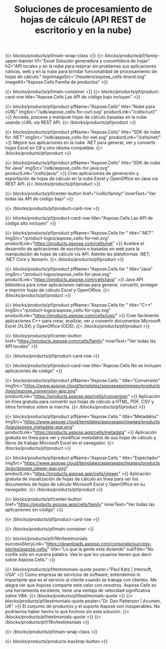 ﻿---
title:  Soluciones de procesamiento de hojas de cálculo (API REST de escritorio y en la nube)
description:  API locales y en la nube para mejorar sin problemas sus aplicaciones nativas, web y en la nube para brindar funcionalidad de procesamiento de hojas de cálculo
weight: 30
url: /es/
---
{{< blocks/products/pf/main-wrap-class >}}
{{< blocks/products/pf/family-upper-banner h1="Excel Solución generadora y convertidora de hojas" h2="API locales y en la nube para mejorar sin problemas sus aplicaciones nativas, web y en la nube para brindar funcionalidad de procesamiento de hojas de cálculo." logoImageSrc="/headers/aspose_cells-brand.svg" imageAlt="Aspose.Cells Familia de productos" >}}

{{< blocks/products/pf/main-container >}}
{{< blocks/products/pf/product-card-row title="Aspose.Cells Las API de código bajo incluyen" >}}

{{< blocks/products/pf/product pfName="Aspose.Cells" title="Nube para cURL" imgSrc="/sdk/aspose_cells-for-curl.svg" productLink="/cells/curl/" >}}
Acceda, procese y manipule hojas de cálculo basadas en la nube usando cURL via REST API.
{{< /blocks/products/pf/product >}}

{{< blocks/products/pf/product pfName="Aspose.Cells" title="SDK de nube for .NET" imgSrc="/sdk/aspose_cells-for-net.svg" productLink="/cells/net/" >}}
Mejore sus aplicaciones en la nube .NET para generar, ver y convertir hojas Excel en C# u otro idioma compatible.
{{< /blocks/products/pf/product >}}

{{< blocks/products/pf/product pfName="Aspose.Cells" title="SDK de nube for Java" imgSrc="/sdk/aspose_cells-for-java.svg" productLink="/cells/java/" >}}
Cree aplicaciones de generación y exportación de hojas de cálculo en la nube Excel y OpenOffice en Java via REST API.
{{< /blocks/products/pf/product >}}

{{< blocks/products/pf/center-button href="/cells/family/" innerText="Ver todas las API de código bajo" >}}

{{< /blocks/products/pf/product-card-row >}}

{{< blocks/products/pf/product-card-row title="Aspose.Cells Las API de código alto incluyen" >}}

{{< blocks/products/pf/product pfName="Aspose.Cells for " title=".NET" imgSrc="/product-logos/aspose_cells-for-net.svg" productLink="https://products.aspose.com/cells/net" >}}
Acelere el desarrollo de aplicaciones de escritorio o basadas en web para la manipulación de hojas de cálculo via API. Admite las plataformas .NET, .NET Core y Xamarin.
{{< /blocks/products/pf/product >}}

{{< blocks/products/pf/product pfName="Aspose.Cells for " title="Java" imgSrc="/product-logos/aspose_cells-for-java.svg" productLink="https://products.aspose.com/cells/java" >}}
Java API biblioteca para crear aplicaciones nativas para generar, convertir, proteger e imprimir hojas de cálculo Excel y OpenOffice.
{{< /blocks/products/pf/product >}}

{{< blocks/products/pf/product pfName="Aspose.Cells for " title="C++" imgSrc="/product-logos/aspose_cells-for-cpp.svg" productLink="https://products.aspose.com/cells/cpp/" >}}
Cree fácilmente aplicaciones C++ para crear, analizar, ver y convertir documentos Microsoft Excel (XLSX) y OpenOffice (ODS).
{{< /blocks/products/pf/product >}}

{{< blocks/products/pf/center-button href="https://products.aspose.com/cells/family" innerText="Ver todas las API locales" >}}

{{< /blocks/products/pf/product-card-row >}}

{{< blocks/products/pf/product-card-row title="Aspose.Cells No se incluyen aplicaciones de código" >}}

{{< blocks/products/pf/product pfName="Aspose.Cells " title="Conversión" imgSrc="https://www.aspose.cloud/templates/asposeapp/images/products/logo/aspose_conversion-app.png" productLink="https://products.aspose.app/cells/conversion" >}}
Aplicación en línea gratuita para convertir sus hojas de cálculo a HTML, PDF, CSV y otros formatos sobre la marcha.
{{< /blocks/products/pf/product >}}

{{< blocks/products/pf/product pfName="Aspose.Cells " title="Metadatos" imgSrc="https://www.aspose.cloud/templates/asposeapp/images/products/logo/aspose_metadata-app.png" productLink="https://products.aspose.app/cells/metadata" >}}
Aplicación gratuita en línea para ver y modificar metadatos de sus hojas de cálculo y libros de trabajo Microsoft Excel en el navegador.
{{< /blocks/products/pf/product >}}

{{< blocks/products/pf/product pfName="Aspose.Cells " title="Espectador" imgSrc="https://www.aspose.cloud/templates/asposeapp/images/products/logo/aspose_viewer-app.png" productLink="https://products.aspose.app/cells/viewer" >}}
Aplicación gratuita de visualización de hojas de cálculo en línea para ver los documentos de hojas de cálculo Microsoft Excel y OpenOffice en su navegador.
{{< /blocks/products/pf/product >}}

{{< blocks/products/pf/center-button href="https://products.aspose.app/cells/family" innerText="Ver todas las aplicaciones sin código" >}}

{{< /blocks/products/pf/product-card-row >}}

{{< /blocks/products/pf/main-container >}}

{{< blocks/products/pf/i18n/testimonials successStoryLink="https://downloads.aspose.com/corporate/success-stories/aspose.cells/" title="Lo que la gente esta diciendo" subTitle="No confíe sólo en nuestra palabra. Vea lo que los usuarios tienen que decir sobre Aspose.Cells." >}}

{{< blocks/products/pf/testimonials-quote poster="Paul Katz | Intersoft, USA" >}}
Como empresa de servicios de software, entendemos lo importante que es el servicio al cliente cuando se trabaja con clientes. Me alegra ver que Aspose comparte este valor con nosotros. Aspose.Cells es una herramienta excelente, tiene una ventaja de velocidad significativa sobre VBA.
{{< /blocks/products/pf/testimonials-quote >}}
{{< blocks/products/pf/testimonials-quote poster="Dr. Dan Patterson | Acumen, UK" >}}
El conjunto de productos y el soporte Aspose son insuperables. No podríamos haber hecho lo que hicimos sin esta solución.
{{< /blocks/products/pf/testimonials-quote >}}
{{< /blocks/products/pf/i18n/testimonials >}}

{{< /blocks/products/pf/main-wrap-class >}}

{{< blocks/products/products-backtop-button >}}
